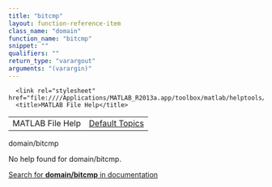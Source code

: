 ```yaml
---
title: "bitcmp"
layout: function-reference-item
class_name: "domain"
function_name: "bitcmp"
snippet: ""
qualifiers: ""
return_type: "varargout"
arguments: "(varargin)"
---
```


<html>
   <head>
      <meta http-equiv="Content-Type" content="text/html; charset=utf-8">
   
      <link rel="stylesheet" href="file:////Applications/MATLAB_R2013a.app/toolbox/matlab/helptools/private/helpwin.css">
      <title>MATLAB File Help</title>
   </head>
   <body>
      <!--Single-page help-->
      <table border="0" cellspacing="0" width="100%">
         <tr class="subheader">
            <td class="headertitle">MATLAB File Help</td>
            <td class="subheader-right"><a href="matlab:helpwin">Default Topics</a></td>
         </tr>
      </table>
      <div class="title">domain/bitcmp</div>
      <!--No help found-->
      <p>No help found for <span class="helptopic">domain/bitcmp</span>.
      </p>
      <p><a href="matlab:docsearch('domain/bitcmp')">
            Search for <b>domain/bitcmp</b> in documentation
            </a></p>
   </body>
</html>
